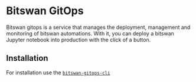 # Bitswan GitOps

Bitswan gitops is a service that manages the deployment, management and monitoring of bitswan automations. With it, you can deploy a bitswan Jupyter notebook into production with the click of a button.

## Installation

For installation use the [`bitswan-gitops-cli`](https://github.com/bitswan-space/bitswan-gitops-cli)
